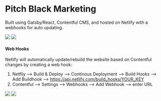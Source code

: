 # Pitch Black Marketing

Built using Gatsby/React, Contentful CMS, and hosted on Netlify with a webhooks for auto updating. 

![](https://meta.filipstepien.com/pitchblack.stack.png)
![](https://meta.filipstepien.com/pitchblack.flow.arrow.png)

#### Web Hooks

Netlify will automatically update/rebuild the website based on Contentful changes by creating a web hook: 

1. Netfliy --> Build & Deploy --> Continous Deployment --> Build Hooks --> Add Buildhook --> https://api.netlify.com/build_hooks/YOUR_KEY
2. Contentful --> Settings --> Webhooks --> Add Webhook --> enter URL

![](https://meta.filipstepien.com/pitchblack.netlify.webhook.png)
![](https://meta.filipstepien.com/pitchblack.contentful.webhook.png)